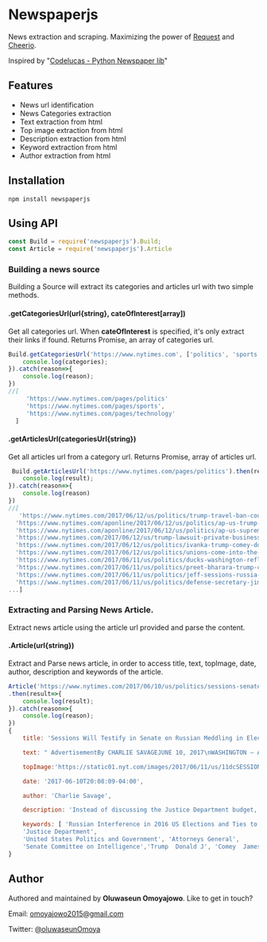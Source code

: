 # Newspaperjs
News extraction and scraping. Maximizing the power of [Request](https://github.com/request/request) and [Cheerio](https://github.com/cheeriojs/cheerio). 

Inspired by "[Codelucas - Python Newspaper lib](https://github.com/codelucas/newspaper)"

## Features
* News url identification
* News Categories extraction
* Text extraction from html
* Top image extraction from html
* Description extraction from html
* Keyword extraction from html
* Author extraction from html

## Installation
```
npm install newspaperjs
```
## Using API
```js
const Build = require('newspaperjs').Build;
const Article = require('newspaperjs').Article
```
### Building a news source
Building a Source will extract its categories and articles url with two simple methods.
#### .getCategoriesUrl(url{string}, cateOfInterest[array])
Get all categories url. When **cateOfInterest** is specified, it's only extract their links if found. Returns Promise, an array of categories url.

```js
Build.getCategoriesUrl('https://www.nytimes.com', ['politics', 'sports', 'technology']).then(categories=>{
    console.log(categories); 
}).catch(reason=>{
    console.log(reason);
})
//[
     'https://www.nytimes.com/pages/politics'
     'https://www.nytimes.com/pages/sports',
     'https://www.nytimes.com/pages/technology'
  ]
```
#### .getArticlesUrl(categoriesUrl{string})
Get all articles url from a category url. Returns Promise, array of articles url.

```js
 Build.getArticlesUrl('https://www.nytimes.com/pages/politics').then(result=>{
    console.log(result);
}).catch(reason=>{
    console.log(reason)
})
//[
   'https://www.nytimes.com/2017/06/12/us/politics/trump-travel-ban-court-of-appeals.html',
  'https://www.nytimes.com/aponline/2017/06/12/us/politics/ap-us-trump-lawsuit-the-latest.html',
  'https://www.nytimes.com/aponline/2017/06/12/us/politics/ap-us-supreme-court-biotech-drugs.html',
  'https://www.nytimes.com/2017/06/12/us/trump-lawsuit-private-businesses.html',
  'https://www.nytimes.com/2017/06/12/us/politics/ivanka-trump-comey-donald-trump-fox-and-friends.html',
  'https://www.nytimes.com/2017/06/12/us/politics/unions-come-into-the-justices-cross-hairs-again.html',
  'https://www.nytimes.com/2017/06/11/us/politics/ducks-washington-reflecting-pool-unity.html',
  'https://www.nytimes.com/2017/06/11/us/politics/preet-bharara-trump-contacts.html',
  'https://www.nytimes.com/2017/06/11/us/politics/jeff-sessions-russia-trump-attorney-general-senate.html',
  'https://www.nytimes.com/2017/06/11/us/politics/defense-secretary-jim-mattis-trump.html',
...]
```
### Extracting and Parsing News Article.
Extract news article using the article url provided and parse the content.
#### .Article(url{string})
Extract and Parse news article, in order to access title, text, topImage, date, author, description and keywords of the article.

```js
Article('https://www.nytimes.com/2017/06/10/us/politics/sessions-senate-russia-election.html')
.then(result=>{
    console.log(result);
}).catch(reason=>{
    console.log(reason);
})
{
    title: 'Sessions Will Testify in Senate on Russian Meddling in Election',

    text: " AdvertisementBy CHARLIE SAVAGEJUNE 10, 2017\nWASHINGTON — Attorney General Jeff Sessions told Congress on Saturday that he would testify before the Senate Intelligence Committee on Tuesday about issues related to Russia’s interference in the 2016 election.  Mr. Sessions had been scheduled to testify before other committees about the Justice Department’s budget that day, but he will instead appear before the intelligence panel. Mr.Sessions said he would send Rod J. Rosenstein, the deputy attorney general, to testify about the department’s budget before the House and Senate appropriations panels.... ",

    topImage:'https://static01.nyt.com/images/2017/06/11/us/11dcSESSIONS/11dcSESSIONS-facebookJumbo.jpg',

    date: '2017-06-10T20:08:09-04:00',

    author: 'Charlie Savage',

    description: 'Instead of discussing the Justice Department budget, Attorney General Jeff Sessions will face questions from members of Congress who have access to intelligence materials on the Russia inquiry.',

    keywords: [ 'Russian Interference in 2016 US Elections and Ties to Trump Associates', 'Sessions  Jefferson B III', 
    'Justice Department', 
    'United States Politics and Government', 'Attorneys General', 
    'Senate Committee on Intelligence','Trump  Donald J', 'Comey  James B' ]
}
```
## Author
Authored and maintained by **Oluwaseun Omoyajowo**. Like to get in touch?

Email: [omoyajowo2015@gmail.com](mailto:omoyajowo2015@gmail.com)

Twitter: [@oluwaseunOmoya](https://twitter.com/oluwaseunOmoya)
